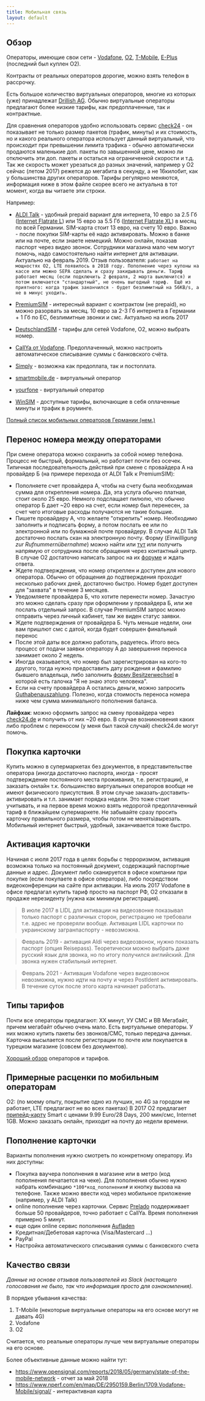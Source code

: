```yaml
---
title: Мобильная связь
layout: default
---
```


## Обзор
Операторы, имеющие свои сети - [Vodafone](https://www.vodafone.de/), [O2](https://www.o2online.de/), [T-Mobile](https://www.t-mobile.de/), [E-Plus](https://www.handyflatrate.de/) (последний был куплен O2).

Контракты от реальных операторов дорогие, можно взять телефон в рассрочку.

Есть большое количество виртуальных операторов, многие из которых (уже) принадлежат [Drillish AG](https://de.wikipedia.org/wiki/Drillisch).
Обычно виртуальные операторы предлагают более низкие тарифы, как предоплаченные, так и контрактные.

Для сравнения операторов удобно использовать сервис [check24](https://check24.de) - он показывает не только размер пакетов (трафик, минуты) и их стоимость, но и какого реального оператора использует данный виртуальный, что происходит при превышении лимита трафика - обычно автоматически продаются маленькие доп. пакеты по завышенной цене, можно ли отключить эти доп. пакеты и остаться на ограниченной скорости и т.д. Так же скорость может урезаться до разных значений, например у O2 сейчас (летом 2017) режется до мегабита в секунду, а не 16килобит, как у большинства других операторов.
Тарифы регулярно меняются, информация ниже в этом файле скорее всего не актуальна в тот момент, когда вы читаете эти строки.

Например:
- [ALDI Talk](https://www.alditalk-kundenbetreuung.de/de) - удобный prepaid вариант для интернета, 10 евро за 2.5 Гб ([Internet Flatrate L](https://www.alditalk.de/internet-flat-l)) или 15 евро за 5.5 Гб ([Internet Flatrate XL](https://www.alditalk.de/internet-flat-xl)) в месяц по всей Германии. SIM-карта стоит 13 евро, на счету 10 евро. Важно - после покупки SIM-карты её надо активировать. Можно в банке или на почте, если знаете немецкий. Можно онлайн, показав паспорт через видео звонок. Сотрудники магазина мало чем могут помочь, надо самостоятельно найти интернет для активации. Актуально на февраль 2019. Отзыв пользователя: `работает на мощностях O2, LTE появилось в 2018 году. Пополнение через купоны на кассе или можно SEPA сделать и сразу закидывать деньги. Тариф работает месяц (если подключить 2 февраля, 2 марта выключится) и потом включается "стандартный", не очень выгодный тариф.  Ещё из приятного: когда трафик закончился - будет безлимитный на 56KB/s, а не в минус уходить.`

- [PremiumSIM](https://www.premiumsim.de/) - интересный вариант с контрактом (не prepaid), но можно разорвать за месяц. 10 евро за 2-3 Гб интернета в Германии + 1 Гб по ЕС, безлимитные звонки и смс. Актуально на июль 2017
- [DeutschlandSIM](https://www.deutschlandsim.de/) - тарифы для сетей Vodafone, O2, можно выбрать номер.
- [CallYa от Vodafone](https://www.vodafone.de/privat/handys-tablets-tarife/prepaid-ohne-vertrag.html). Предоплаченный, можно настроить автоматическое списывание суммы с банковского счёта.
- [Simply](https://www.simplytel.de/) - возможна как предоплата, так и постоплата.
- [smartmobile.de](https://www.smartmobil.de/) - виртуальный оператор
- [yourfone](https://www.yourfone.de) - виртуальный оператор
- [WinSIM](https://www.winsim.de/) - доступные тарифы, включающие в себя оплаченные минуты и трафик в роуминге.

[Полный список мобильных операторов Германии (нем.)](https://de.wikipedia.org/wiki/Liste_der_Mobilfunkprovider_in_Deutschland)

## Перенос номера между операторами
При смене оператора можно сохранить за собой номер телефона. Процесс не быстрый, формальный, но работает почти без осечек.
Типичная последовательность действий при смене с провайдера А на провайдер Б (на примере перехода от ALDI Talk к PremiumSIM):
- Пополняете счет провайдера А, чтобы на счету была необходимая сумма для открепления номера. Да, эта услуга обычно платная, стоит около 25 евро. Немного подслащает пилюлю, что обычно оператор Б дает ~20 евро на счет, если номер был перенесен, за счет чего итоговые расходы получаются не такие большие.
- Пишете провайдеру А, что желаете "открепить" номер. Необходимо заполнить и подписать форму, а потом послать ее или по электронной или по бумажной почте провайдеру. В случае ALDI Talk достаточно послать скан на электронную почту. Форму (*Einwilligung zur Rufnummernübernahme*) можно найти или [тут](https://www.alditalk.de/downloads-formulare) или получить напрямую от сотрудника после обращения через контактный центр. В случае О2 достаточно написать запрос на их [форуме](https://hilfe.o2online.de/english-o2-community-43) и ждать ответа.
- Ждете подтверждения, что номер откреплен и доступен для нового оператора. Обычно от обращения до подтверждения проходит несколько рабочих дней, достаточно быстро. Номер будет доступен для "захвата" в течение 3 месяцев.
- Уведомляете провайдера Б, что хотите перенести номер. Зачастую это можно сделать сразу при оформлении у провайдера Б, или же послать отдельный запрос. В случае PremiumSIM запрос можно отправить через личный кабинет, там же виден статус заявки.
- Ждете подтверждения от провайдера Б. Чуть меньше недели, они вам пришлют смс с датой, когда будет совершен финальный перенос
- После этой даты все должно работать, радуетесь. Итого весь процесс от подачи заявки оператору А до завершения переноса занимает около 2 недель.
- Иногда оказывается, что номер был зарегистрирован на кого-то другого, тогда нужно предоставить дату рождения и фамилию бывшего владельца, либо заполнить [форму Besitzerwechsel](https://www.ortelmobile.de/fileadmin/data/ortel/downloads/allgemeines/2018_03_27-Besitzerwechsel.pdf) в которой есть галочка "Я не знаю этого человека".
- Если на счету провайдера А остались деньги, можно запросить [Guthabenauszahlung](https://www.ortelmobile.de/fileadmin/data/ortel/downloads/allgemeines/2020_11/005-2020_11_12-Formular-Guthabenauszahlung.pdf). Полезно, когда стоимость переноса номера ниже чем сумма минимального пополнения баланса.  

**Лайфхак**: можно оформить запрос на смену провайдера через [check24.de](https://handytarife.check24.de/lp/handy) и получить от них ~20 евро. В случае возникновения каких либо проблем с переносом (у меня был такой случай) check24.de могут помочь.

## Покупка карточки
Купить можно в супермаркетах без документов, в представительстве оператора (иногда достаточно паспорта, иногда - просят подтверждение постоянного места проживания, т.е. регистрации), и заказать онлайн т.к. большинство виртуальных операторов вообще не имеют физического присутствия. В этом случае заказать-доставить-активировать и т.п. занимает порядка недели. Это тоже стоит учитывать, и на первое время можно взять недорогой предоплаченный тариф в ближайшем супермаркете.
Не забывайте сразу просить карточку правильного размера, чтобы потом не менять\вырезать.
Мобильный интернет быстрый, удобный, заканчивается тоже быстро.

## Активация карточки
Начиная с июля 2017 года в целях борьбы с терроризмом, активация возможна только на постоянный документ, содержащий паспортные данные и адрес. Документ либо сканируется в офисе компании при покупке (если покупаете в офисе оператора), либо посредством видеоконференции на сайте при активации. На июль 2017 Vodafone в офисе предлагал купить тариф просто на паспорт РФ, O2 отказали в продаже нерезиденту (нужна как минимум регистрация).
> В июле 2017 в LIDL для активации на видеозвонке показывал только паспорт с различных сторон, регистрацию не требовали т.е. адрес не проверяли вообще. Активация LIDL карточки по украинскому загранпаспорту - невозможна.

> Февраль 2019 - активация Aldi через видеозвонок, нужно показать паспорт (опция Reisepass). Теоретически можно выбрать даже русский язык для звонка, но по итогу получился английский. Для звонка нужен стабильный интернет.

> Февраль 2021 - Активация Vodafone через видеозвонок невозможна, нужно идти на почту и через PostIdent активировать. В течение суток после этого карта начинает работать.

## Типы тарифов
Почти все операторы предлагают:
ХХ минут, УУ СМС и ВВ Мегабайт, причем мегабайт обычно очень мало.
Есть виртуальные операторы. У них можно купить пакеты без звонков/СМС, только передача данных. Карточка высылается после регистрации по почте или покупается в турецком магазине (совсем без документов).

[Хороший обзор](http://prepaid-data-sim-card.wikia.com/wiki/Germany) операторов и тарифов.

## Примерные расценки по мобильным операторам
О2: (по моему опыту, покрытие одно из лучших, но 4G за городом не работает, LTE предлагают не во всех пакетах)
В 2017 O2 предлагает [припейд-карту](http://02-freikarte.de/) Smart с ценами 9.99 Euro/28 Days, 200 мин/смс, Internet 1GB. Можно заказать онлайн, приходит на почту до недели времени. 

## Пополнение карточки
Варианты пополнения нужно смотреть по конкретному оператору. Из них доступны:
- Покупка ваучера пополнения в магазине или в метро (код пополнения печатается на чеке). Для пополнения обычно нужно набрать комбинацию `*100*код_пополнения#` и кнопку вызова на телефоне.  Также можно ввести код через мобильное приложение (например, у ALDI Talk)
- online пополнение через карточки. Сервис [Prelado](https://www.prelado.de/) поддерживает больше 50 провайдеров, точно работает с CallYa. Время пополнения примерно 5 минут.
- еще один online сервис пополнения [Aufladen](https://www.aufladen.de/en)
- Кредитная/Дебетовая карточка (Visa/Mastercard ...)
- PayPal
- Настройка автоматического списывания суммы с банковского счета

## Качество связи
*Данные на основе отзывов пользователей из Slack (настоящего голосования не было, так что информация просто для ознакомления).*

В порядке убывания качества:
1. T-Mobile (некоторые виртуальные операторы на его основе могут не давать 4G)
1. Vodafone
1. O2

Считается, что реальные операторы лучше чем виртуальные операторы на его основе.

Более объективные данные можно найти тут:
- https://www.opensignal.com/reports/2018/05/germany/state-of-the-mobile-network - отчет за май 2018
- https://www.nperf.com/en/map/DE/2950159.Berlin/1709.Vodafone-Mobile/signal/ - интерактивная карта
